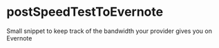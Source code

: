 # postSpeedTestToEvernote
Small snippet to keep track of the bandwidth your provider gives you on Evernote
